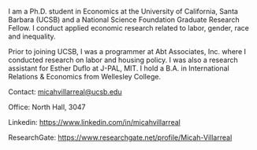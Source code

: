 I am a Ph.D. student in Economics at the University of California, Santa Barbara (UCSB) and a National Science Foundation Graduate Research Fellow. I conduct applied economic research related to labor, gender, race and inequality.

Prior to joining UCSB, I was a programmer at Abt Associates, Inc. where I conducted research on labor and housing policy. I was also a research assistant for Esther Duflo at J-PAL, MIT. I hold a B.A. in International Relations & Economics from Wellesley College.

Contact: micahvillarreal@ucsb.edu

Office: North Hall, 3047

Linkedin: https://www.linkedin.com/in/micahvillarreal

ResearchGate: https://www.researchgate.net/profile/Micah-Villarreal


